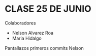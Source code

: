 # CLASE 25 DE JUNIO

Colaboradores

* Nelson Alvarez Roa
* Maria Hidalgo

Pantallazos primeros commits Nelson 

